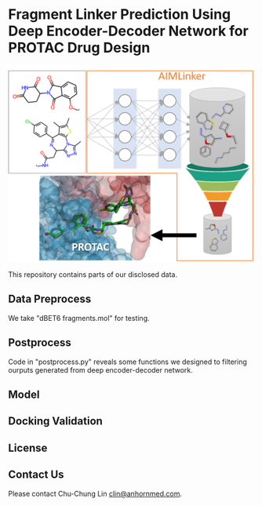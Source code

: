 # Fragment Linker Prediction Using Deep Encoder-Decoder Network for PROTAC Drug Design

![](AIMLinker.png)

This repository contains parts of our disclosed data. 

## Data Preprocess
We take "dBET6 fragments.mol" for testing.

## Postprocess
Code in "postprocess.py" reveals some functions we designed to filtering ourputs generated from deep encoder-decoder network.

## Model


## Docking Validation


## License

## Contact Us

Please contact Chu-Chung Lin [clin@anhornmed.com](mailto:clin@anhornmed.com).